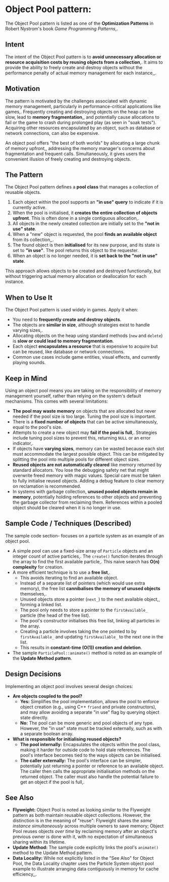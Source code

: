 # Object Pool pattern:

The Object Pool pattern is listed as one of the **Optimization Patterns** in Robert Nystrom's book *Game Programming Patterns*,.

## Intent

The intent of the Object Pool pattern is to **avoid unnecessary allocation or resource acquisition costs by reusing objects from a collection**,. It aims to provide the ability to freely create and destroy objects without the performance penalty of actual memory management for each instance,,.

## Motivation

The pattern is motivated by the challenges associated with dynamic memory management, particularly in performance-critical applications like games,. Frequently creating and destroying objects on the heap can be slow, lead to **memory fragmentation**,, and potentially cause allocations to fail or the game to crash during prolonged play (as seen in "soak tests"). Acquiring other resources encapsulated by an object, such as database or network connections, can also be expensive.

An object pool offers "the best of both worlds" by allocating a large chunk of memory upfront,, addressing the memory manager's concerns about fragmentation and frequent calls. Simultaneously, it gives users the convenient illusion of freely creating and destroying objects.

## The Pattern

The Object Pool pattern defines a **pool class** that manages a collection of reusable objects.

1.  Each object within the pool supports an **"in use" query** to indicate if it is currently active.
2.  When the pool is initialised, it **creates the entire collection of objects upfront**. This is often done in a single contiguous allocation,.
3.  All objects in the newly created collection are initially set to the **"not in use" state**.
4.  When a "new" object is requested, the pool **finds an available object** from its collection,,.
5.  The found object is then **initialised** for its new purpose, and its state is set to **"in use"**. The pool returns this object to the requester.
6.  When an object is no longer needed, it is **set back to the "not in use" state**.

This approach allows objects to be created and destroyed functionally, but without triggering actual memory allocation or deallocation for each instance.

## When to Use It

The Object Pool pattern is used widely in games. Apply it when:

- You need to **frequently create and destroy objects**.
- The objects are **similar in size**, although strategies exist to handle varying sizes,.
- Allocating objects on the heap using standard methods (`new` and `delete`) is **slow or could lead to memory fragmentation**.
- Each object **encapsulates a resource** that is expensive to acquire but can be reused, like database or network connections.
- Common use cases include game entities, visual effects, and currently playing sounds.

## Keep in Mind

Using an object pool means you are taking on the responsibility of memory management yourself, rather than relying on the system's default mechanisms. This comes with several limitations:

- **The pool may waste memory** on objects that are allocated but never needed if the pool size is too large. Tuning the pool size is important.
- There is a **fixed number of objects** that can be active simultaneously, equal to the pool's size.
- Attempts to create a new object may **fail if the pool is full**,. Strategies include tuning pool sizes to prevent this, returning `NULL` or an error indicator,.
- If objects have **varying sizes**, memory can be wasted because each slot must accommodate the largest possible object. This can be mitigated by splitting the pool into multiple pools for different object sizes.
- **Reused objects are not automatically cleared** like memory returned by standard allocators. You lose the debugging safety net that might overwrite freed memory with magic values. Special care must be taken to fully initialise reused objects. Adding a debug feature to clear memory on reclamation is recommended.
- In systems with garbage collection, **unused pooled objects remain in memory**, potentially holding references to other objects and preventing the garbage collector from reclaiming them. References within a pooled object should be cleared when it is no longer in use.

## Sample Code / Techniques (Described)

The sample code section- focuses on a particle system as an example of an object pool.

- A simple pool can use a fixed-size array of `Particle` objects and an integer count of active particles,. The `create()` function iterates through the array to find the first available particle,. This naive search has **O(n) complexity** for creation.
- A more efficient technique is to use a **free list**,.
    - This avoids iterating to find an available object.
    - Instead of a separate list of pointers (which would use extra memory), the free list **cannibalises the memory of unused objects** themselves,.
    - Unused objects store a pointer (`next_`) to the next available object,, forming a linked list.
    - The pool only needs to store a pointer to the `firstAvailable_` particle (the head of the free list).
    - The pool's constructor initialises this free list, linking all particles in the array.
    - Creating a particle involves taking the one pointed to by `firstAvailable_` and updating `firstAvailable_` to the next one in the list.
    - This results in **constant-time (O(1)) creation and deletion**.
- The sample `ParticlePool::animate()` method is noted as an example of the **Update Method pattern**.

## Design Decisions

Implementing an object pool involves several design choices:

- **Are objects coupled to the pool?**
    - **Yes:** Simplifies the pool implementation, allows the pool to enforce object creation (e.g., using C++ `friend` and private constructors), and may allow avoiding a separate "in use" flag by querying object state directly.
    - **No:** The pool can be more generic and pool objects of any type. However, the "in use" state must be tracked externally, such as with a separate boolean array.
- **What is responsible for initialising reused objects?**
    - **The pool internally:** Encapsulates the objects within the pool class, making it harder for outside code to hold stale references. The pool's interface becomes tied to the ways objects can be initialised.
    - **The caller externally:** The pool's interface can be simpler, potentially just returning a pointer or reference to an available object. The caller then calls the appropriate initialisation methods on the returned object. The caller must also handle the potential failure to get an object if the pool is full,.

## See Also

- **Flyweight:** Object Pool is noted as looking similar to the Flyweight pattern as both maintain reusable object collections. However, the distinction is in the meaning of "reuse": Flyweight shares the *same instance simultaneously* across multiple owners to save memory; Object Pool reuses objects *over time* by reclaiming memory after an object's previous owner is done with it, with no expectation of simultaneous sharing within its lifetime.
- **Update Method:** The sample code explicitly links the pool's `animate()` method to the Update Method pattern.
- **Data Locality:** While not explicitly listed in the "See Also" for Object Pool, the Data Locality chapter uses the Particle System object pool example to illustrate arranging data contiguously in memory for cache efficiency,,.

